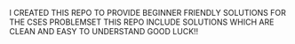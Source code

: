 I CREATED THIS REPO TO PROVIDE BEGINNER FRIENDLY SOLUTIONS FOR THE CSES PROBLEMSET THIS REPO INCLUDE SOLUTIONS WHICH ARE CLEAN AND EASY TO UNDERSTAND
GOOD LUCK!!
